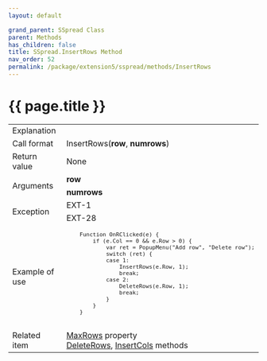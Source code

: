 ```yaml
---
layout: default

grand_parent: SSpread Class
parent: Methods
has_children: false
title: SSpread.InsertRows Method
nav_order: 52
permalink: /package/extension5/sspread/methods/InsertRows
---
```

# {{ page.title }}

<table>
  <tr>
    <td>Explanation</td>
    <td colspan="2"></td>
  </tr>
  <tr>
    <td>Call format</td>
    <td colspan="2">InsertRows(<b>row</b>, <b>numrows</b>)</td>
  </tr>
  <tr>
    <td>Return value</td>
    <td colspan="2">None</td>
  </tr>  
  <tr>
    <td rowspan="2">Arguments</td>
    <td><b>row</b></td>
    <td></td>
  </tr>
  <tr>
    <td><b>numrows</b></td>
    <td></td>
  </tr>
  <tr>
    <td rowspan="2">Exception</td>
    <td>EXT-1</td>
    <td></td>
  </tr>
  <tr>
    <td>EXT-28</td>
    <td></td>
  </tr>
  <tr>
    <td>Example of use</td>
    <td colspan="2"><code><pre>
    Function OnRClicked(e) {
        if (e.Col == 0 && e.Row > 0) {
            var ret = PopupMenu("Add row", "Delete row");
            switch (ret) {
            case 1:
                InsertRows(e.Row, 1);
                break;
            case 2:
                DeleteRows(e.Row, 1);
                break;
            }
        }
    }
    </pre></code></td>
  </tr>
  <tr>
    <td>Related item</td>
    <td colspan="2"><a href="/package/extension5/sspread/properties/maxrows">MaxRows</a> property<br><a href="/package/extension5/sspread/methods/DeleteRows">DeleteRows</a>, <a href="/package/extension5/sspread/methods/InsertCols">InsertCols</a> methods</td>
  </tr>
</table>
